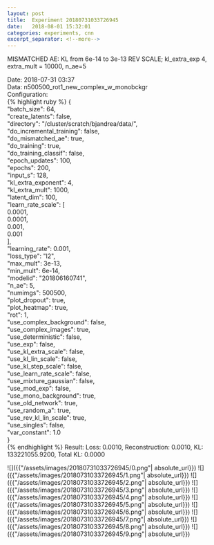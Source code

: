 ```yaml
---
layout: post
title:  Experiment 20180731033726945
date:   2018-08-01 15:32:01
categories: experiments, cnn
excerpt_separator: <!--more-->
---
```

MISMATCHED AE: KL from 6e-14 to 3e-13 REV SCALE; kl_extra_exp 4, extra_mult = 10000, n_ae=5  

 <!--more-->
Date: 2018-07-31 03:37  
Data: n500500_rot1_new_complex_w_monobckgr  
Configuration:   
{% highlight ruby %}
{  
    "batch_size": 64,   
    "create_latents": false,   
    "directory": "/cluster/scratch/bjandrea/data/",   
    "do_incremental_training": false,   
    "do_mismatched_ae": true,   
    "do_training": true,   
    "do_training_classif": false,   
    "epoch_updates": 100,   
    "epochs": 200,   
    "input_s": 128,   
    "kl_extra_exponent": 4,   
    "kl_extra_mult": 1000,   
    "latent_dim": 100,   
    "learn_rate_scale": [  
        0.0001,   
        0.0001,   
        0.001,   
        0.001  
    ],   
    "learning_rate": 0.001,   
    "loss_type": "l2",   
    "max_mult": 3e-13,   
    "min_mult": 6e-14,   
    "modelid": "201806160741",   
    "n_ae": 5,   
    "numimgs": 500500,   
    "plot_dropout": true,   
    "plot_heatmap": true,   
    "rot": 1,   
    "use_complex_background": false,   
    "use_complex_images": true,   
    "use_deterministic": false,   
    "use_exp": false,   
    "use_kl_extra_scale": false,   
    "use_kl_lin_scale": false,   
    "use_kl_step_scale": false,   
    "use_learn_rate_scale": false,   
    "use_mixture_gaussian": false,   
    "use_mod_exp": false,   
    "use_mono_background": true,   
    "use_old_network": true,   
    "use_random_a": true,   
    "use_rev_kl_lin_scale": true,   
    "use_singles": false,   
    "var_constant": 1.0  
}  
{% endhighlight %}
Result: Loss: 0.0010, Reconstruction: 0.0010, KL: 133221055.9200, Total KL: 0.0000  

![]({{"/assets/images/20180731033726945/0.png"| absolute_url}})
![]({{"/assets/images/20180731033726945/1.png"| absolute_url}})
![]({{"/assets/images/20180731033726945/2.png"| absolute_url}})
![]({{"/assets/images/20180731033726945/3.png"| absolute_url}})
![]({{"/assets/images/20180731033726945/4.png"| absolute_url}})
![]({{"/assets/images/20180731033726945/5.png"| absolute_url}})
![]({{"/assets/images/20180731033726945/6.png"| absolute_url}})
![]({{"/assets/images/20180731033726945/7.png"| absolute_url}})
![]({{"/assets/images/20180731033726945/8.png"| absolute_url}})
![]({{"/assets/images/20180731033726945/9.png"| absolute_url}})
